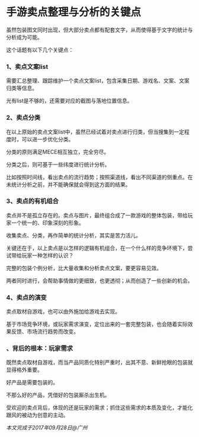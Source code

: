 # 手游卖点整理与分析的关键点

虽然包装图文同时出现，但大部分卖点都有配套文字，从而使得基于文字的统计与分析成为可能。

这个话题有以下几个关键点：

### 1、卖点文案list

需要汇总整理、跟踪维护一个卖点文案list，包含采集日期、游戏名、文案、文案归类等信息。

光有list是不够的，还需要对应的截图与落地位置信息。

### 2、卖点分类

在以上原始的卖点文案list中，虽然已经试着对卖点进行归类，但当搜集到一定程度时，可以进一步优化分类。

分类的原则满足MECE相互独立，完全穷尽。

分类之后，则可基于一些纬度进行统计分析。

比如按照时间线，看出卖点的流行趋势；按照渠道线，看出不同渠道的侧重点。在未统计分析之前，并不能确保就会得到这方面的结果。

### 3、卖点的有机组合

卖点并不是孤立存在的。卖点与图片，最终组合成了一款游戏的整体包装，带给玩家一个统一的、印象深刻的形象。

收集卖点、分类，再作简单的统计分析，其实是苦力活儿。

关键还在于，以上卖点是以怎样的逻辑有机组合，在一个什么样的竞争环境下，尝试带给玩家一种怎样的认识？

完整的包装个例分析，比大量收集和分析卖点文案，要更容易见效。

两者同时进行，会帮助事情做的更细致，也更透彻；从而创造了一些创新的机会。

### 4、卖点的演变

卖点取材自游戏，也可以由外施加给游戏去实现。

基于市场竞争环境，或玩家需求演变，定位出来的一套完整包装，也会随着实际效果反馈、市场流行趋势而改变。

### 、背后的根本：玩家需求

既然卖点取材自游戏，而当产品同质化特别严重时，出其不意、新鲜抢眼的包装就显得格外重要。

好产品是需要包装的。

不那么好的产品，凭借好的包装厮杀出生机。

受欢迎的卖点背后，体现的还是玩家的需求；抓住这些需求的本质及变化，才能化跟风的被动为创意的主动。

_本文完成于2017年09月28日@广州_
